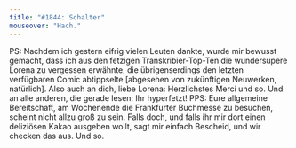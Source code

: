 ```yaml
---
title: "#1844: Schalter"
mouseover: "Hach."
---
```


PS: 
Nachdem ich gestern eifrig vielen Leuten dankte, wurde mir bewusst gemacht, dass ich aus den fetzigen Transkribier-Top-Ten die wundersupere Lorena zu vergessen erwähnte, die übrigenserdings den letzten verfügbaren Comic abtippselte [abgesehen von zukünftigen Neuwerken, natürlich].
Also auch an dich, liebe Lorena: Herzlichstes Merci und so.
Und an alle anderen, die gerade lesen: Ihr hyperfetzt!
PPS:
Eure allgemeine Bereitschaft, am Wochenende die Frankfurter Buchmesse zu besuchen, scheint nicht allzu groß zu sein. Falls doch, und falls ihr mir dort einen deliziösen Kakao ausgeben wollt, sagt mir einfach Bescheid, und wir checken das aus.
Und so.
